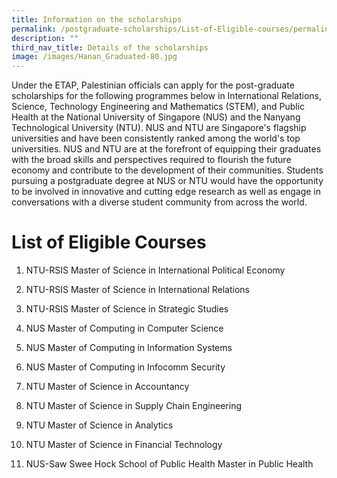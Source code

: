 ```yaml
---
title: Information on the scholarships
permalink: /postgraduate-scholarships/List-of-Eligible-courses/permalink
description: ""
third_nav_title: Details of the scholarships
image: /images/Hanan_Graduated-80.jpg
---
```

Under the ETAP, Palestinian officials can apply for the post-graduate scholarships for the following programmes below in International Relations, Science, Technology Engineering and Mathematics (STEM), and Public Health at the National University of Singapore (NUS) and the Nanyang Technological University (NTU).  NUS and NTU are Singapore's flagship universities and have been consistently ranked among the world's top universities. NUS and NTU are at the forefront of equipping their graduates with the broad skills and perspectives required to flourish the future economy and contribute to the development of their communities. Students pursuing a postgraduate degree at NUS or NTU would have the opportunity to be involved in innovative and cutting edge research as well as engage in conversations with a diverse student community from across the world.



# List of Eligible Courses
1.  NTU-RSIS Master of Science in
  International Political Economy
  
4.  NTU-RSIS Master of Science in
 International Relations
  
7.  NTU-RSIS Master of Science in Strategic Studies
 
9.  NUS Master of Computing in Computer Science
10.  NUS Master of Computing in Information Systems
11.  NUS Master of Computing in Infocomm Security
12.  NTU Master of Science in Accountancy
13.  NTU Master of Science in Supply Chain Engineering
14.  NTU Master of Science in Analytics
15.  NTU Master of Science in Financial Technology
16.  NUS-Saw Swee Hock School of Public Health Master in Public Health


